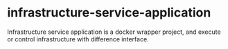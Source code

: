 # infrastructure-service-application
Infrastructure service application is a docker wrapper project, and execute or control infrastructure with difference interface.
